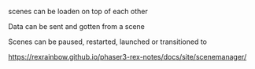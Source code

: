 scenes can be loaden on top of each other

Data can be sent and gotten from a scene

Scenes can be paused, restarted, launched or transitioned to

https://rexrainbow.github.io/phaser3-rex-notes/docs/site/scenemanager/
